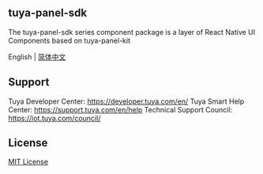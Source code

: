 ## tuya-panel-sdk

The tuya-panel-sdk series component package is a layer of React Native UI Components based on tuya-panel-kit

English | [简体中文](./README-zh_CN.md)

## Support

Tuya Developer Center: https://developer.tuya.com/en/
Tuya Smart Help Center: https://support.tuya.com/en/help
Technical Support Council: https://iot.tuya.com/council/

## License

[MIT License](https://github.com/tuya/tuya-iotos-embeded-sdk-multimedia/blob/master/LICENSE)
